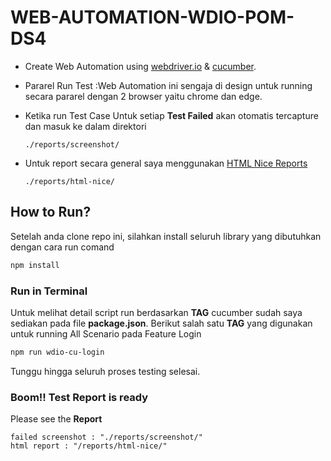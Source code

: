 # WEB-AUTOMATION-WDIO-POM-DS4

-   Create Web Automation using [webdriver.io](https://webdriver.io/docs/gettingstarted) & [cucumber](https://webdriver.io/docs/frameworks/#using-cucumber).
-   Pararel Run Test :Web Automation ini sengaja di design untuk running secara pararel dengan 2 browser yaitu chrome dan edge.
-   Ketika run Test Case Untuk setiap **Test Failed** akan otomatis tercapture dan masuk ke dalam direktori

    ```text
    ./reports/screenshot/
    ```

-   Untuk report secara general saya menggunakan [HTML Nice Reports](https://www.npmjs.com/package/wdio-html-nice-reporter)

    ```text
    ./reports/html-nice/
    ```

## How to Run?

Setelah anda clone repo ini, silahkan install seluruh library yang dibutuhkan dengan cara run comand

```bash
npm install
```

### Run in Terminal

Untuk melihat detail script run berdasarkan **TAG** cucumber sudah saya sediakan pada file **package.json**.
Berikut salah satu **TAG** yang digunakan untuk running All Scenario pada Feature Login

```bash
npm run wdio-cu-login
```

Tunggu hingga seluruh proses testing selesai.

### Boom!! Test Report is ready

Please see the **Report**

```text
failed screenshot : "./reports/screenshot/"
html report : "/reports/html-nice/"
```
